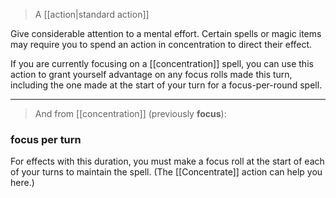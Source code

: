 > A [[action|standard action]]

Give considerable attention to a mental effort. Certain spells or magic items may require you to spend an action in concentration to direct their effect.

If you are currently focusing on a [[concentration]] spell, you can use this action to grant yourself advantage on any focus rolls made this turn, including the one made at the start of your turn for a focus-per-round spell.

---

> And from [[concentration]] (previously **focus**):

### focus per turn

For effects with this duration, you must make a focus roll at the start of each of your turns to maintain the spell. (The [[Concentrate]] action can help you here.)
